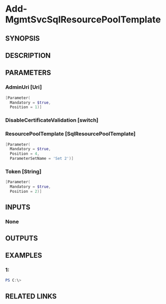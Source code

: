 ﻿# Add-MgmtSvcSqlResourcePoolTemplate

## SYNOPSIS


## DESCRIPTION


## PARAMETERS

### AdminUri [Uri]

```powershell
[Parameter(
  Mandatory = $true,
  Position = 1)]
```




### DisableCertificateValidation [switch]




### ResourcePoolTemplate [SqlResourcePoolTemplate]

```powershell
[Parameter(
  Mandatory = $true,
  Position = 4,
  ParameterSetName = 'Set 2')]
```




### Token [String]

```powershell
[Parameter(
  Mandatory = $true,
  Position = 2)]
```





## INPUTS
### None


## OUTPUTS
### 




## EXAMPLES
### 1:

```powershell
PS C:\>

```




## RELATED LINKS


